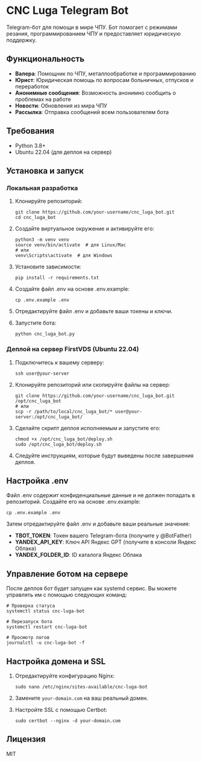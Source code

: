 # CNC Luga Telegram Bot

Telegram-бот для помощи в мире ЧПУ. Бот помогает с режимами резания, программированием ЧПУ и предоставляет юридическую поддержку.

## Функциональность

- **Валера**: Помощник по ЧПУ, металлообработке и программированию
- **Юрист**: Юридическая помощь по вопросам больничных, отпусков и переработок
- **Анонимные сообщения**: Возможность анонимно сообщить о проблемах на работе
- **Новости**: Обновления из мира ЧПУ
- **Рассылка**: Отправка сообщений всем пользователям бота

## Требования

- Python 3.8+
- Ubuntu 22.04 (для деплоя на сервер)

## Установка и запуск

### Локальная разработка

1. Клонируйте репозиторий:
   ```
   git clone https://github.com/your-username/cnc_luga_bot.git
   cd cnc_luga_bot
   ```

2. Создайте виртуальное окружение и активируйте его:
   ```
   python3 -m venv venv
   source venv/bin/activate  # для Linux/Mac
   # или
   venv\Scripts\activate  # для Windows
   ```

3. Установите зависимости:
   ```
   pip install -r requirements.txt
   ```

4. Создайте файл .env на основе .env.example:
   ```
   cp .env.example .env
   ```

5. Отредактируйте файл .env и добавьте ваши токены и ключи.

6. Запустите бота:
   ```
   python cnc_luga_bot.py
   ```

### Деплой на сервер FirstVDS (Ubuntu 22.04)

1. Подключитесь к вашему серверу:
   ```
   ssh user@your-server
   ```

2. Клонируйте репозиторий или скопируйте файлы на сервер:
   ```
   git clone https://github.com/your-username/cnc_luga_bot.git /opt/cnc_luga_bot
   # или
   scp -r /path/to/local/cnc_luga_bot/* user@your-server:/opt/cnc_luga_bot/
   ```

3. Сделайте скрипт деплоя исполняемым и запустите его:
   ```
   chmod +x /opt/cnc_luga_bot/deploy.sh
   sudo /opt/cnc_luga_bot/deploy.sh
   ```

4. Следуйте инструкциям, которые будут выведены после завершения деплоя.

## Настройка .env

Файл .env содержит конфиденциальные данные и не должен попадать в репозиторий. Создайте его на основе .env.example:

```
cp .env.example .env
```

Затем отредактируйте файл .env и добавьте ваши реальные значения:

- **TBOT_TOKEN**: Токен вашего Telegram-бота (получите у @BotFather)
- **YANDEX_API_KEY**: Ключ API Яндекс GPT (получите в консоли Яндекс Облака)
- **YANDEX_FOLDER_ID**: ID каталога Яндекс Облака

## Управление ботом на сервере

После деплоя бот будет запущен как systemd сервис. Вы можете управлять им с помощью следующих команд:

```
# Проверка статуса
systemctl status cnc-luga-bot

# Перезапуск бота
systemctl restart cnc-luga-bot

# Просмотр логов
journalctl -u cnc-luga-bot -f
```

## Настройка домена и SSL

1. Отредактируйте конфигурацию Nginx:
   ```
   sudo nano /etc/nginx/sites-available/cnc-luga-bot
   ```

2. Замените `your-domain.com` на ваш реальный домен.

3. Настройте SSL с помощью Certbot:
   ```
   sudo certbot --nginx -d your-domain.com
   ```

## Лицензия

MIT 
